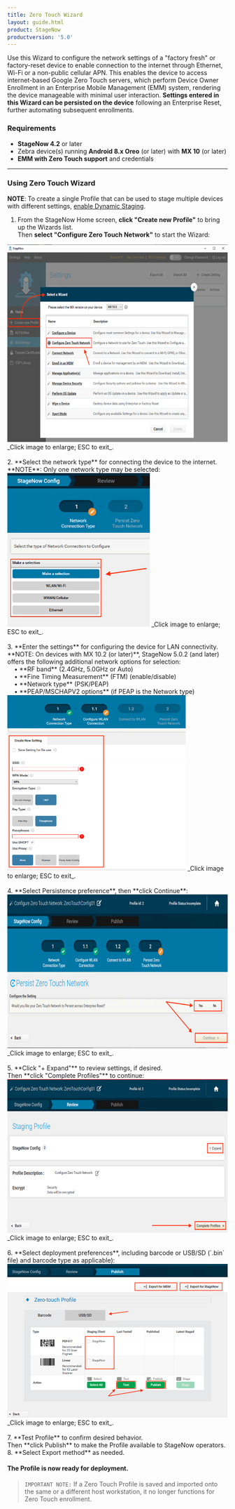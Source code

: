 ```yaml
---
title: Zero Touch Wizard
layout: guide.html
product: StageNow
productversion: '5.0'
---
```

Use this Wizard to configure the network settings of a "factory fresh" or factory-reset device to enable connection to the internet through Ethernet, Wi-Fi or a non-public cellular APN. This enables the device to access internet-based Google Zero Touch servers, which perform Device Owner Enrollment in an Enterprise Mobile Management (EMM) system, rendering the device manageable with minimal user interaction. **Settings entered in this Wizard can be persisted on the device** following an Enterprise Reset, further automating subsequent enrollments. 

### Requirements

* **StageNow 4.2** or later
* Zebra device(s) running **Android 8.x Oreo** (or later) with **MX 10** (or later)
* **EMM with Zero Touch support** and credentials

-----

### Using Zero Touch Wizard

**NOTE**: To create a single Profile that can be used to stage multiple devices with different settings, [enable Dynamic Staging](../../dynamicstaging/#usingdynamicstaging).  

1. From the StageNow Home screen, **click "Create new Profile"** to bring up the Wizards list.<br> 
 Then **select "Configure Zero Touch Network"** to start the Wizard:
 <img alt="image" style="height:450px" src="sn42_ztw_00.png"/>
 _Click image to enlarge; ESC to exit_.<br>
<br>
2. **Select the network type** for connecting the device to the internet.<br>
 **NOTE**: Only one network type may be selected:  
 <img alt="image" style="height:350px" src="sn42_ztw_02.png"/>
 _Click image to enlarge; ESC to exit_.<br>
<br>
3. **Enter the settings** for configuring the device for LAN connectivity. <br>
 **NOTE: On devices with MX 10.2 (or later)**, StageNow 5.0.2 (and later) offers the following additional network options for selection:<br>
&nbsp;&nbsp;&nbsp;&nbsp;• **RF band** (2.4GHz, 5.0GHz or Auto)<br>
&nbsp;&nbsp;&nbsp;&nbsp;• **Fine Timing Measurement** (FTM) (enable/disable)<br>
&nbsp;&nbsp;&nbsp;&nbsp;• **Network type** (PSK/PEAP)<br>
&nbsp;&nbsp;&nbsp;&nbsp;• **PEAP/MSCHAPV2 options** (if PEAP is the Network type)<br>
 <img alt="image" style="height:400px" src="sn42_ztw_03.png"/>
 _Click image to enlarge; ESC to exit_.<br>
<br>
4. **Select Persistence preference**, then **click Continue**:  
 <img alt="image" style="height:350px" src="sn42_ztw_04.png"/>
 _Click image to enlarge; ESC to exit_.<br>
<br>
5. **Click "+ Expand"** to review settings, if desired.<br>
 Then **click "Complete Profiles"** to continue: 
 <img alt="image" style="height:350px" src="sn42_ztw_05.png"/>
 _Click image to enlarge; ESC to exit_.<br>
<br>
6. **Select deployment preferences**, including barcode or USB/SD (`.bin` file) and barcode type as applicable): 
 <img alt="image" style="height:350px" src="sn42_ztw_06.png"/>
 _Click image to enlarge; ESC to exit_.<br>
<br>
7. **Test Profile** to confirm desired behavior.<br>
 Then **click Publish** to make the Profile available to StageNow operators.  
8. **Select Export method** as needed.  

#### The Profile is now ready for deployment. 

> `IMPORTANT NOTE:` If a Zero Touch Profile is saved and imported onto the same or a different host workstation, it no longer functions for Zero Touch enrollment.
